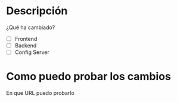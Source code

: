 # Descripción
¿Qué ha cambiado?

- [ ] Frontend
- [ ] Backend 
- [ ] Config Server

# Como puedo probar los cambios
En que URL puedo probarlo
